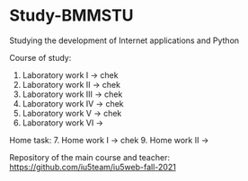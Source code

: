 # Study-BMMSTU
Studying the development of Internet applications and Python

Course of study:
1. Laboratory work I -> chek
2. Laboratory work II -> chek
3. Laboratory work III -> chek
4. Laboratory work IV -> chek
5. Laboratory work V -> chek
6. Laboratory work VI ->

Home task:
7. Home work I -> chek
9. Home work II ->

Repository of the main course and teacher:
https://github.com/iu5team/iu5web-fall-2021
 
